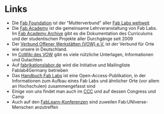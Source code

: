 # Links

- Die [Fab Foundation](https://fabfoundation.org/) ist der "Mutterverbund" aller [Fab Labs weltweit](https://fablabs.io/)
- Die [Fab Academy](https://fabacademy.org/) ist die gemeinsame Lehrveranstaltung von Fab Labs. Im [Fab Academy Archive](https://fabacademy.org/archive/) gibt es die Dokumentation des Curriculums und der studentischen Projekte aller Durchgänge seit 2009
- Der [Verbund Offener Werkstätten (VOW) e.V.](https://www.offene-werkstaetten.org/) ist *der* Verbund für Orte wie unsere in Deutschland.
- Im [CoWiki des VOW](https://www.offene-werkstaetten.org/cowiki) gibt es viele nützliche Unterlagen, Informationen und Gutachten
- Auf [fabrikationslabor.de](www.fabrikationslabor.de) wird die Initiative und Mailingliste Fablab4Germany betrieben
- Das [Handbuch Fab Labs](https://www.bombini-verlag.de/shop/handbuch-fab-labs/) ist eine Open-Access-Publikation, in der Informationen zum Aufbau eines Fab Labs und ähnlicher Orte (vor allem an Hochschulen) zusammengefasst sind
- Einige von uns findet man auch im [CCC](https://www.ccc.de/) und auf dessen Congress und Camp
- Auch auf den [FabLearn-Konferenzen](https://fablearn.org/) sind zuweilen Fab:UNIverse-Menschen anzutreffen